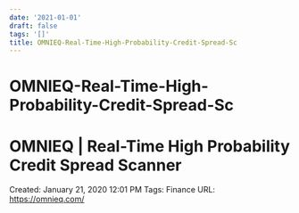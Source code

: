 ```yaml
---
date: '2021-01-01'
draft: false
tags: '[]'
title: OMNIEQ-Real-Time-High-Probability-Credit-Spread-Sc
---
```


# OMNIEQ-Real-Time-High-Probability-Credit-Spread-Sc

# OMNIEQ | Real-Time High Probability Credit Spread Scanner
Created: January 21, 2020 12:01 PM
Tags: Finance
URL: https://omnieq.com/
